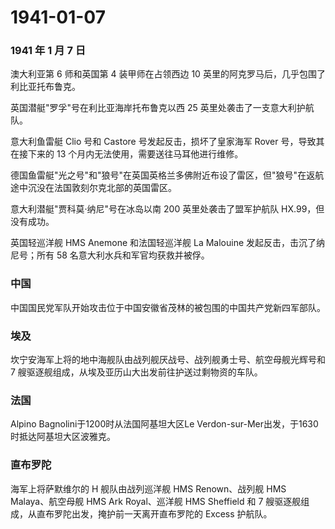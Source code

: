 # 1941-01-07

### 1941 年 1 月 7 日

澳大利亚第 6 师和英国第 4 装甲师在占领西边 10
英里的阿克罗马后，几乎包围了利比亚托布鲁克。

英国潜艇"罗孚"号在利比亚海岸托布鲁克以西 25
英里处袭击了一支意大利护航队。

意大利鱼雷艇 Clio 号和 Castore 号发起反击，损坏了皇家海军 Rover
号，导致其在接下来的 13 个月内无法使用，需要送往马耳他进行维修。

德国鱼雷艇"光之号"和"狼号"在英国英格兰多佛附近布设了雷区，但"狼号"在返航途中沉没在法国敦刻尔克北部的英国雷区。

意大利潜艇"贾科莫·纳尼"号在冰岛以南 200 英里处袭击了盟军护航队
HX.99，但没有成功。

英国轻巡洋舰 HMS Anemone 和法国轻巡洋舰 La Malouine
发起反击，击沉了纳尼号；所有 58 名意大利水兵和军官均获救并被俘。

### 中国

中国国民党军队开始攻击位于中国安徽省茂林的被包围的中国共产党新四军部队。

### 埃及

坎宁安海军上将的地中海舰队由战列舰厌战号、战列舰勇士号、航空母舰光辉号和
7 艘驱逐舰组成，从埃及亚历山大出发前往护送过剩物资的车队。

### 法国

Alpino Bagnolini于1200时从法国阿基坦大区Le
Verdon-sur-Mer出发，于1630时抵达阿基坦大区波雅克。

### 直布罗陀

海军上将萨默维尔的 H 舰队由战列巡洋舰 HMS Renown、战列舰 HMS
Malaya、航空母舰 HMS Ark Royal、巡洋舰 HMS Sheffield 和 7
艘驱逐舰组成，从直布罗陀出发，掩护前一天离开直布罗陀的 Excess 护航队。